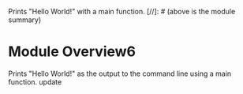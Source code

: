Prints "Hello World!" with a main function.
[//]: # (above is the module summary)

# Module Overview6
Prints "Hello World!" as the output to the command line using a main function.
update
